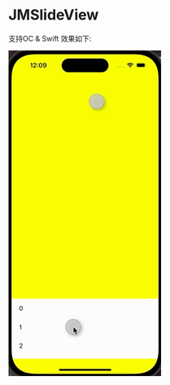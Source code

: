 # JMSlideView

支持OC & Swift
效果如下:

![cmd-markdown-logo](https://github.com/shijianmei/JMSlideView/blob/main/iShot_2023-04-02_12.09.06.gif)
